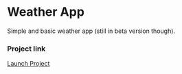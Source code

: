 # Weather App #
Simple and basic weather app (still in beta version though).

### Project link ###
[Launch Project]

[Launch Project]: http://weather.lucasbittar.rocks/ "WeatherApp"
